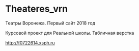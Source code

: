 # Theateres_vrn
Театры Воронежа. Первый сайт 2018 год

Курсовой проект для Реальной школы. Табличная верстка

http://f0722614.xsph.ru

